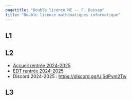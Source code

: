 ```yaml
---
pagetitle: "Double licence MI -- F. Dussap"
title: "Double licence mathématiques informatique"
---
```


## L1

## L2

-   [Accueil rentrée 2024-2025](../Files/DL/accueil_DLMI2_24-25.pdf)
-   [EDT rentrée 2024-2025](../Files/DL/DLMI2_rentree.pdf)
-   Discord 2024-2025 : https://discord.gg/UjSdPvm2Tw

## L3

